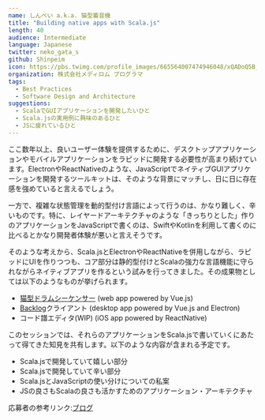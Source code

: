 ```yaml
---
name: しんぺい a.k.a. 猫型蓄音機
title: "Building native apps with Scala.js"
length: 40
audience: Intermediate
language: Japanese
twitter: neko_gata_s
github: Shinpeim
icon: https://pbs.twimg.com/profile_images/665564007474946048/xQADoQ5B_400x400.jpg 
organization: 株式会社メディロム プログラマ
tags:
  - Best Practices
  - Software Design and Architecture
suggestions:
  - ScalaでGUIアプリケーションを開発したいひと
  - Scala.jsの実用例に興味のあるひと
  - JSに疲れているひと
---
```

ここ数年以上、良いユーザー体験を提供するために、デスクトップアプリケーションやモバイルアプリケーションをラピッドに開発する必要性が高まり続けています。ElectronやReactNativeのような、JavaScriptでネイティブGUIアプリケーションを開発するツールキットは、そのような背景にマッチし、日に日に存在感を強めていると言えるでしょう。

一方で、複雑な状態管理を動的型付け言語によって行うのは、かなり難しく、辛いものです。特に、レイヤードアーキテクチャのような「きっちりとした」作りのアプリケーションをJavaScriptで書くのは、SwiftやKotlinを利用して書くのに比べるとかなり開発者体験が悪いと言えそうです。

そのような考えから、Scala.jsとElectronやReactNativeを併用しながら、ラピッドにUIを作りつつも、コア部分は静的型付けとScalaの強力な言語機能に守られながらネイティブアプリを作るという試みを行ってきました。その成果物としては以下のようなものが挙げられます。

- [猫型ドラムシーケンサー](https://shinpeim.github.io/ScalaJsDrumSequencer/web/build/) (web app powered by Vue.js)
- [Backlog](https://www.backlog.jp/)クライアント (desktop app powered by Vue.js and Electron)
- コード譜エディタ(WIP) (iOS app powered by ReactNative)

このセッションでは、それらのアプリケーションをScala.jsで書いていくにあたって得てきた知見を共有します。以下のような内容が含まれる予定です。

- Scala.jsで開発していて嬉しい部分
- Scala.jsで開発していて辛い部分
- Scala.jsとJavaScriptの使い分けについての私案
- JSの良さもScalaの良さも活かすためのアプリケーション・アーキテクチャ

応募者の参考リンク:[ブログ](http://nekogata.hatenablog.com/)

